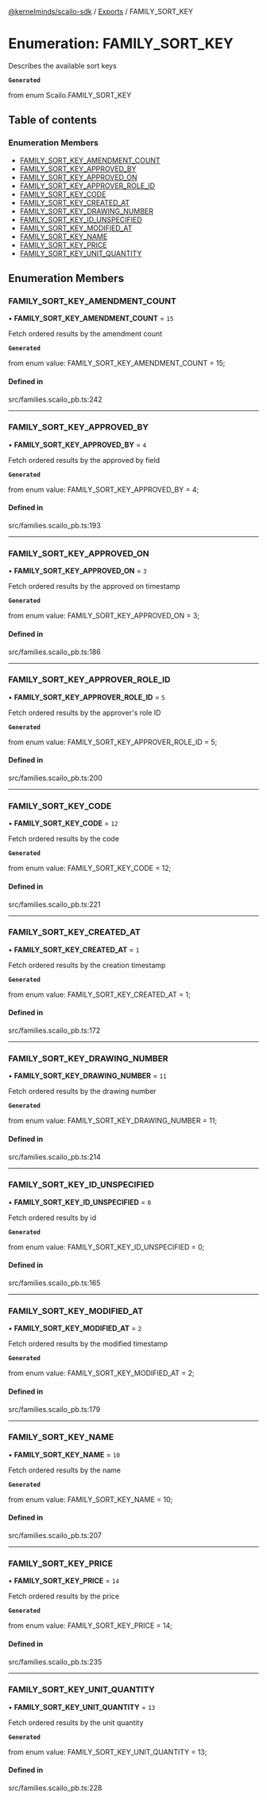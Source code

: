 [@kernelminds/scailo-sdk](../README.md) / [Exports](../modules.md) / FAMILY\_SORT\_KEY

# Enumeration: FAMILY\_SORT\_KEY

Describes the available sort keys

**`Generated`**

from enum Scailo.FAMILY_SORT_KEY

## Table of contents

### Enumeration Members

- [FAMILY\_SORT\_KEY\_AMENDMENT\_COUNT](FAMILY_SORT_KEY.md#family_sort_key_amendment_count)
- [FAMILY\_SORT\_KEY\_APPROVED\_BY](FAMILY_SORT_KEY.md#family_sort_key_approved_by)
- [FAMILY\_SORT\_KEY\_APPROVED\_ON](FAMILY_SORT_KEY.md#family_sort_key_approved_on)
- [FAMILY\_SORT\_KEY\_APPROVER\_ROLE\_ID](FAMILY_SORT_KEY.md#family_sort_key_approver_role_id)
- [FAMILY\_SORT\_KEY\_CODE](FAMILY_SORT_KEY.md#family_sort_key_code)
- [FAMILY\_SORT\_KEY\_CREATED\_AT](FAMILY_SORT_KEY.md#family_sort_key_created_at)
- [FAMILY\_SORT\_KEY\_DRAWING\_NUMBER](FAMILY_SORT_KEY.md#family_sort_key_drawing_number)
- [FAMILY\_SORT\_KEY\_ID\_UNSPECIFIED](FAMILY_SORT_KEY.md#family_sort_key_id_unspecified)
- [FAMILY\_SORT\_KEY\_MODIFIED\_AT](FAMILY_SORT_KEY.md#family_sort_key_modified_at)
- [FAMILY\_SORT\_KEY\_NAME](FAMILY_SORT_KEY.md#family_sort_key_name)
- [FAMILY\_SORT\_KEY\_PRICE](FAMILY_SORT_KEY.md#family_sort_key_price)
- [FAMILY\_SORT\_KEY\_UNIT\_QUANTITY](FAMILY_SORT_KEY.md#family_sort_key_unit_quantity)

## Enumeration Members

### FAMILY\_SORT\_KEY\_AMENDMENT\_COUNT

• **FAMILY\_SORT\_KEY\_AMENDMENT\_COUNT** = ``15``

Fetch ordered results by the amendment count

**`Generated`**

from enum value: FAMILY_SORT_KEY_AMENDMENT_COUNT = 15;

#### Defined in

src/families.scailo_pb.ts:242

___

### FAMILY\_SORT\_KEY\_APPROVED\_BY

• **FAMILY\_SORT\_KEY\_APPROVED\_BY** = ``4``

Fetch ordered results by the approved by field

**`Generated`**

from enum value: FAMILY_SORT_KEY_APPROVED_BY = 4;

#### Defined in

src/families.scailo_pb.ts:193

___

### FAMILY\_SORT\_KEY\_APPROVED\_ON

• **FAMILY\_SORT\_KEY\_APPROVED\_ON** = ``3``

Fetch ordered results by the approved on timestamp

**`Generated`**

from enum value: FAMILY_SORT_KEY_APPROVED_ON = 3;

#### Defined in

src/families.scailo_pb.ts:186

___

### FAMILY\_SORT\_KEY\_APPROVER\_ROLE\_ID

• **FAMILY\_SORT\_KEY\_APPROVER\_ROLE\_ID** = ``5``

Fetch ordered results by the approver's role ID

**`Generated`**

from enum value: FAMILY_SORT_KEY_APPROVER_ROLE_ID = 5;

#### Defined in

src/families.scailo_pb.ts:200

___

### FAMILY\_SORT\_KEY\_CODE

• **FAMILY\_SORT\_KEY\_CODE** = ``12``

Fetch ordered results by the code

**`Generated`**

from enum value: FAMILY_SORT_KEY_CODE = 12;

#### Defined in

src/families.scailo_pb.ts:221

___

### FAMILY\_SORT\_KEY\_CREATED\_AT

• **FAMILY\_SORT\_KEY\_CREATED\_AT** = ``1``

Fetch ordered results by the creation timestamp

**`Generated`**

from enum value: FAMILY_SORT_KEY_CREATED_AT = 1;

#### Defined in

src/families.scailo_pb.ts:172

___

### FAMILY\_SORT\_KEY\_DRAWING\_NUMBER

• **FAMILY\_SORT\_KEY\_DRAWING\_NUMBER** = ``11``

Fetch ordered results by the drawing number

**`Generated`**

from enum value: FAMILY_SORT_KEY_DRAWING_NUMBER = 11;

#### Defined in

src/families.scailo_pb.ts:214

___

### FAMILY\_SORT\_KEY\_ID\_UNSPECIFIED

• **FAMILY\_SORT\_KEY\_ID\_UNSPECIFIED** = ``0``

Fetch ordered results by id

**`Generated`**

from enum value: FAMILY_SORT_KEY_ID_UNSPECIFIED = 0;

#### Defined in

src/families.scailo_pb.ts:165

___

### FAMILY\_SORT\_KEY\_MODIFIED\_AT

• **FAMILY\_SORT\_KEY\_MODIFIED\_AT** = ``2``

Fetch ordered results by the modified timestamp

**`Generated`**

from enum value: FAMILY_SORT_KEY_MODIFIED_AT = 2;

#### Defined in

src/families.scailo_pb.ts:179

___

### FAMILY\_SORT\_KEY\_NAME

• **FAMILY\_SORT\_KEY\_NAME** = ``10``

Fetch ordered results by the name

**`Generated`**

from enum value: FAMILY_SORT_KEY_NAME = 10;

#### Defined in

src/families.scailo_pb.ts:207

___

### FAMILY\_SORT\_KEY\_PRICE

• **FAMILY\_SORT\_KEY\_PRICE** = ``14``

Fetch ordered results by the price

**`Generated`**

from enum value: FAMILY_SORT_KEY_PRICE = 14;

#### Defined in

src/families.scailo_pb.ts:235

___

### FAMILY\_SORT\_KEY\_UNIT\_QUANTITY

• **FAMILY\_SORT\_KEY\_UNIT\_QUANTITY** = ``13``

Fetch ordered results by the unit quantity

**`Generated`**

from enum value: FAMILY_SORT_KEY_UNIT_QUANTITY = 13;

#### Defined in

src/families.scailo_pb.ts:228
